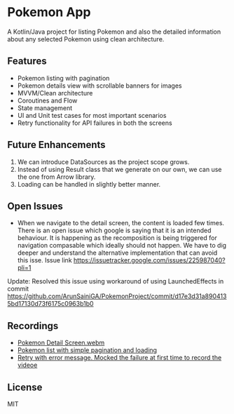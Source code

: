 # Pokemon App

A Kotlin/Java project for listing Pokemon and also the detailed information about any selected Pokemon using clean architecture.

## Features
- Pokemon listing with pagination
- Pokemon details view with scrollable banners for images
- MVVM/Clean architecture
- Coroutines and Flow
- State management
- UI and Unit test cases for most important scenarios
- Retry functionality for API failures in both the screens

## Future Enhancements
1. We can introduce DataSources as the project scope grows.
2. Instead of using Result class that we generate on our own, we can use the one from Arrow library.
3. Loading can be handled in slightly better manner.

## Open Issues
- When we navigate to the detail screen, the content is loaded few times. There is an open issue which google is saying that it is an intended behaviour. It is happening as the recomposition is being triggered for navigation compasable which ideally should not happen. We have to dig deeper and understand the alternative implementation that can avoid this isse. Issue link https://issuetracker.google.com/issues/225987040?pli=1

Update: Resolved this issue using workaround of using LaunchedEffects in commit https://github.com/ArunSainiGA/PokemonProject/commit/d17e3d31a8904135bd17130d73f6175c0963b1b0 

## Recordings 
- [Pokemon Detail Screen.webm](https://github.com/user-attachments/assets/aaabf996-8969-401b-a003-4cb702d0faf2)
- [Pokemon list with simple pagination and loading](https://github.com/user-attachments/assets/a47b0b88-3e9b-4309-9173-45831e098087)
- [Retry with error message. Mocked the failure at first time to record the videoe](https://github.com/user-attachments/assets/1c1a2afe-74f0-48c6-8ea4-82fbdeb471af)

## License
MIT

